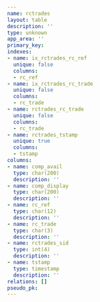 ```yaml
---
name: rctrades
layout: table
description: ''
type: unknown
app_area: ''
primary_key: 
indexes:
- name: ix_rctrades_rc_ref
  unique: false
  columns:
  - rc_ref
- name: ix_rctrades_rc_trade
  unique: false
  columns:
  - rc_trade
- name: rctrades_rc_trade
  unique: false
  columns:
  - rc_trade
- name: rctrades_tstamp
  unique: true
  columns:
  - tstamp
columns:
- name: comp_avail
  type: char(200)
  description: ''
- name: comp_display
  type: char(200)
  description: ''
- name: rc_ref
  type: char(12)
  description: ''
- name: rc_trade
  type: char(3)
  description: ''
- name: rctrades_sid
  type: int(4)
  description: ''
- name: tstamp
  type: timestamp
  description: ''
relations: []
pseudo_pk: 
---
```


